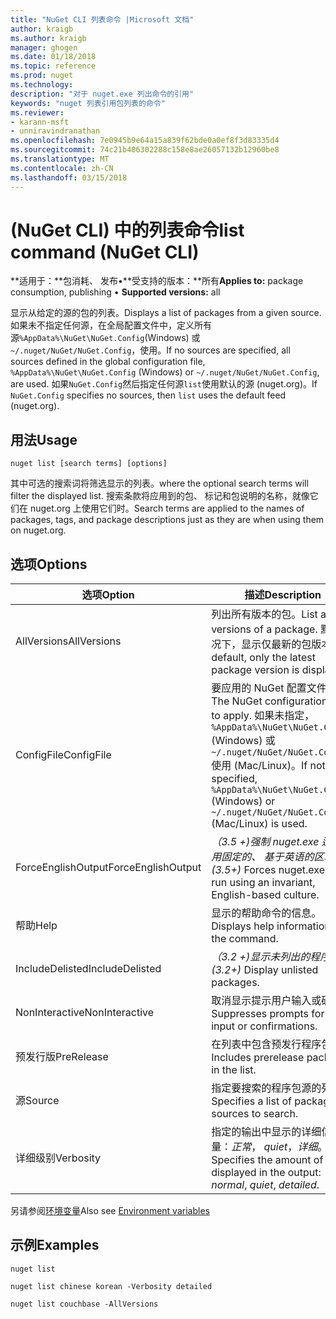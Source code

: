 ```yaml
---
title: "NuGet CLI 列表命令 |Microsoft 文档"
author: kraigb
ms.author: kraigb
manager: ghogen
ms.date: 01/18/2018
ms.topic: reference
ms.prod: nuget
ms.technology: 
description: "对于 nuget.exe 列出命令的引用"
keywords: "nuget 列表引用包列表的命令"
ms.reviewer:
- karann-msft
- unniravindranathan
ms.openlocfilehash: 7e0945b9e64a15a839f62bde0a0ef8f3d83335d4
ms.sourcegitcommit: 74c21b406302288c158e8ae26057132b12960be8
ms.translationtype: MT
ms.contentlocale: zh-CN
ms.lasthandoff: 03/15/2018
---
```

# <a name="list-command-nuget-cli"></a><span data-ttu-id="3cd9a-104">(NuGet CLI) 中的列表命令</span><span class="sxs-lookup"><span data-stu-id="3cd9a-104">list command (NuGet CLI)</span></span>

<span data-ttu-id="3cd9a-105">**适用于：**包消耗、 发布&bullet;**受支持的版本：**所有</span><span class="sxs-lookup"><span data-stu-id="3cd9a-105">**Applies to:** package consumption, publishing &bullet; **Supported versions:** all</span></span>

<span data-ttu-id="3cd9a-106">显示从给定的源的包的列表。</span><span class="sxs-lookup"><span data-stu-id="3cd9a-106">Displays a list of packages from a given source.</span></span> <span data-ttu-id="3cd9a-107">如果未不指定任何源，在全局配置文件中，定义所有源`%AppData%\NuGet\NuGet.Config`(Windows) 或`~/.nuget/NuGet/NuGet.Config`，使用。</span><span class="sxs-lookup"><span data-stu-id="3cd9a-107">If no sources are specified, all sources defined in the global configuration file, `%AppData%\NuGet\NuGet.Config` (Windows) or `~/.nuget/NuGet/NuGet.Config`, are used.</span></span> <span data-ttu-id="3cd9a-108">如果`NuGet.Config`然后指定任何源`list`使用默认的源 (nuget.org)。</span><span class="sxs-lookup"><span data-stu-id="3cd9a-108">If `NuGet.Config` specifies no sources, then `list` uses the default feed (nuget.org).</span></span>

## <a name="usage"></a><span data-ttu-id="3cd9a-109">用法</span><span class="sxs-lookup"><span data-stu-id="3cd9a-109">Usage</span></span>

```cli
nuget list [search terms] [options]
```

<span data-ttu-id="3cd9a-110">其中可选的搜索词将筛选显示的列表。</span><span class="sxs-lookup"><span data-stu-id="3cd9a-110">where the optional search terms will filter the displayed list.</span></span> <span data-ttu-id="3cd9a-111">搜索条款将应用到的包、 标记和包说明的名称，就像它们在 nuget.org 上使用它们时。</span><span class="sxs-lookup"><span data-stu-id="3cd9a-111">Search terms are applied to the names of packages, tags, and package descriptions just as they are when using them on nuget.org.</span></span>

## <a name="options"></a><span data-ttu-id="3cd9a-112">选项</span><span class="sxs-lookup"><span data-stu-id="3cd9a-112">Options</span></span>

| <span data-ttu-id="3cd9a-113">选项</span><span class="sxs-lookup"><span data-stu-id="3cd9a-113">Option</span></span> | <span data-ttu-id="3cd9a-114">描述</span><span class="sxs-lookup"><span data-stu-id="3cd9a-114">Description</span></span> |
| --- | --- |
| <span data-ttu-id="3cd9a-115">AllVersions</span><span class="sxs-lookup"><span data-stu-id="3cd9a-115">AllVersions</span></span> | <span data-ttu-id="3cd9a-116">列出所有版本的包。</span><span class="sxs-lookup"><span data-stu-id="3cd9a-116">List all versions of a package.</span></span> <span data-ttu-id="3cd9a-117">默认情况下，显示仅最新的包版本。</span><span class="sxs-lookup"><span data-stu-id="3cd9a-117">By default, only the latest package version is displayed.</span></span> |
| <span data-ttu-id="3cd9a-118">ConfigFile</span><span class="sxs-lookup"><span data-stu-id="3cd9a-118">ConfigFile</span></span> | <span data-ttu-id="3cd9a-119">要应用的 NuGet 配置文件。</span><span class="sxs-lookup"><span data-stu-id="3cd9a-119">The NuGet configuration file to apply.</span></span> <span data-ttu-id="3cd9a-120">如果未指定， `%AppData%\NuGet\NuGet.Config` (Windows) 或`~/.nuget/NuGet/NuGet.Config`使用 (Mac/Linux)。</span><span class="sxs-lookup"><span data-stu-id="3cd9a-120">If not specified, `%AppData%\NuGet\NuGet.Config` (Windows) or `~/.nuget/NuGet/NuGet.Config` (Mac/Linux) is used.</span></span>|
| <span data-ttu-id="3cd9a-121">ForceEnglishOutput</span><span class="sxs-lookup"><span data-stu-id="3cd9a-121">ForceEnglishOutput</span></span> | <span data-ttu-id="3cd9a-122">*（3.5 +)*强制 nuget.exe 运行使用固定的、 基于英语的区域性。</span><span class="sxs-lookup"><span data-stu-id="3cd9a-122">*(3.5+)* Forces nuget.exe to run using an invariant, English-based culture.</span></span> |
| <span data-ttu-id="3cd9a-123">帮助</span><span class="sxs-lookup"><span data-stu-id="3cd9a-123">Help</span></span> | <span data-ttu-id="3cd9a-124">显示的帮助命令的信息。</span><span class="sxs-lookup"><span data-stu-id="3cd9a-124">Displays help information for the command.</span></span> |
| <span data-ttu-id="3cd9a-125">IncludeDelisted</span><span class="sxs-lookup"><span data-stu-id="3cd9a-125">IncludeDelisted</span></span> | <span data-ttu-id="3cd9a-126">*（3.2 +)*显示未列出的程序包。</span><span class="sxs-lookup"><span data-stu-id="3cd9a-126">*(3.2+)* Display unlisted packages.</span></span> |
| <span data-ttu-id="3cd9a-127">NonInteractive</span><span class="sxs-lookup"><span data-stu-id="3cd9a-127">NonInteractive</span></span> | <span data-ttu-id="3cd9a-128">取消显示提示用户输入或确认。</span><span class="sxs-lookup"><span data-stu-id="3cd9a-128">Suppresses prompts for user input or confirmations.</span></span> |
| <span data-ttu-id="3cd9a-129">预发行版</span><span class="sxs-lookup"><span data-stu-id="3cd9a-129">PreRelease</span></span> | <span data-ttu-id="3cd9a-130">在列表中包含预发行程序包。</span><span class="sxs-lookup"><span data-stu-id="3cd9a-130">Includes prerelease packages in the list.</span></span> |
| <span data-ttu-id="3cd9a-131">源</span><span class="sxs-lookup"><span data-stu-id="3cd9a-131">Source</span></span> | <span data-ttu-id="3cd9a-132">指定要搜索的程序包源的列表。</span><span class="sxs-lookup"><span data-stu-id="3cd9a-132">Specifies a list of packages sources to search.</span></span> |
| <span data-ttu-id="3cd9a-133">详细级别</span><span class="sxs-lookup"><span data-stu-id="3cd9a-133">Verbosity</span></span> | <span data-ttu-id="3cd9a-134">指定的输出中显示的详细信息量：*正常*， *quiet*，*详细*。</span><span class="sxs-lookup"><span data-stu-id="3cd9a-134">Specifies the amount of detail displayed in the output: *normal*, *quiet*, *detailed*.</span></span> |

<span data-ttu-id="3cd9a-135">另请参阅[环境变量](cli-ref-environment-variables.md)</span><span class="sxs-lookup"><span data-stu-id="3cd9a-135">Also see [Environment variables](cli-ref-environment-variables.md)</span></span>

## <a name="examples"></a><span data-ttu-id="3cd9a-136">示例</span><span class="sxs-lookup"><span data-stu-id="3cd9a-136">Examples</span></span>

```cli
nuget list

nuget list chinese korean -Verbosity detailed

nuget list couchbase -AllVersions
```
